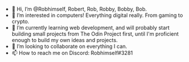 - 👋 Hi, I’m @Robhimself, Robert, Rob, Robby, Bobby, Bob. 
- 👀 I’m interested in computers! Everything digital really. From gaming to crypto.
- 🌱 I’m currently learning web development, and will probably start building small projects from The Odin Project first,
      until I'm proficient enough to build my own ideas and projects.
- 💞️ I’m looking to collaborate on everything I can. 
- 📫 How to reach me on Discord: Robhimself#3281

<!---
Robhimself/Robhimself is a ✨ special ✨ repository because its `README.md` (this file) appears on your GitHub profile.
You can click the Preview link to take a look at your changes.
--->

